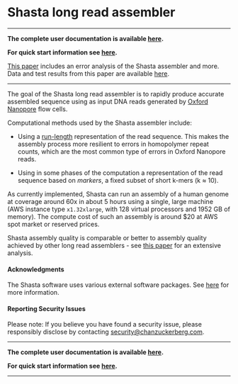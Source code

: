 # Shasta long read assembler
___

**The complete user documentation is available [here](https://chanzuckerberg.github.io/shasta/).**

**For quick start information see [here](https://chanzuckerberg.github.io/shasta/QuickStart.html).**

[This paper](https://www.biorxiv.org/content/10.1101/715722v1) 
includes an error analysis of the Shasta assembler and more.
Data and test results from this paper are available 
[here](https://s3-us-west-2.amazonaws.com/human-pangenomics/index.html).


___

The goal of the Shasta long read assembler is to rapidly 
produce accurate assembled sequence using as input DNA reads
generated by [Oxford Nanopore](https://nanoporetech.com) flow cells.

Computational methods used by the Shasta assembler include:

* Using a
[run-length](https://en.wikipedia.org/wiki/Run-length_encoding)
representation of the read sequence.
This makes the assembly process more resilient to errors in
homopolymer repeat counts, which are the most common type
of errors in Oxford Nanopore reads. 

* Using in some phases of the computation a representation
of the read sequence based on *markers*, a fixed
subset of short k-mers (k ≈ 10).

As currently implemented, Shasta can run an assembly 
of a human genome at coverage around 60x
in about 5 hours using a single, large machine (AWS instance type
`x1.32xlarge`, with 128 virtual processors and 1952 GB of memory).
The compute cost of such an assembly is around $20 at AWS spot market or reserved prices.

Shasta assembly quality is comparable or better 
to assembly quality achieved by other long read assemblers -
see [this paper](https://www.biorxiv.org/content/10.1101/715722v1)
for an extensive analysis.




#### Acknowledgments

The Shasta software uses various external software packages.
See [here](https://chanzuckerberg.github.io/shasta/Acknowledgments.html) for more information.

#### Reporting Security Issues
Please note: If you believe you have found a security issue, please responsibly disclose by contacting security@chanzuckerberg.com.
___

**The complete user documentation is available [here](https://chanzuckerberg.github.io/shasta/).**

**For quick start information see [here](https://chanzuckerberg.github.io/shasta/QuickStart.html).**
___




